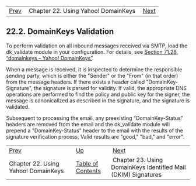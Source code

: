 |     |     |     |
| --- | --- | --- |
| [Prev](using_domainkeys)  | Chapter 22. Using Yahoo! DomainKeys |  [Next](using_dkim) |

## 22.2. DomainKeys Validation

To perform validation on all inbound messages received via SMTP, load the dk_validate module in your configuration. For details, see [Section 71.28, “domainkeys – Yahoo! DomainKeys”](modules.domainkeys "71.28. domainkeys – Yahoo! DomainKeys").

When a message is received, it is inspected to determine the responsible sending party, which is either the "Sender" or the "From" (in that order) from the message headers. If there exists a header called "DomainKey-Signature", the signature is parsed for validity. If valid, the appropriate DNS operations are performed to find the policy and public key for the signer, the message is canonicalized as described in the signature, and the signature is validated.

Subsequent to processing the email, any preexisting "DomainKey-Status" headers are removed from the email and the dk_validate module will prepend a "DomainKey-Status" header to the email with the results of the signature verification process. Valid results are "good," "bad," and "error".

|     |     |     |
| --- | --- | --- |
| [Prev](using_domainkeys)  | [Up](using_domainkeys) |  [Next](using_dkim) |
| Chapter 22. Using Yahoo! DomainKeys  | [Table of Contents](index) |  Chapter 23. Using DomainKeys Identified Mail (DKIM) Signatures |

